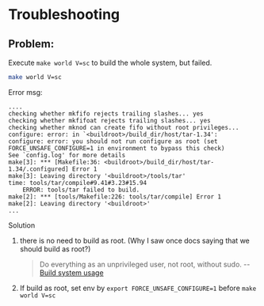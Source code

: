 # Troubleshooting

## Problem:

Execute `make world V=sc` to build the whole system, but failed.

```sh
make world V=sc
```

Error msg:

```plain
....
checking whether mkfifo rejects trailing slashes... yes
checking whether mkfifoat rejects trailing slashes... yes
checking whether mknod can create fifo without root privileges... configure: error: in `<buildroot>/build_dir/host/tar-1.34':
configure: error: you should not run configure as root (set FORCE_UNSAFE_CONFIGURE=1 in environment to bypass this check)
See `config.log' for more details
make[3]: *** [Makefile:36: <buildroot>/build_dir/host/tar-1.34/.configured] Error 1
make[3]: Leaving directory '<buildroot>/tools/tar'
time: tools/tar/compile#9.41#3.23#15.94
    ERROR: tools/tar failed to build.
make[2]: *** [tools/Makefile:226: tools/tar/compile] Error 1
make[2]: Leaving directory '<buildroot>'
...
```

Solution

1. there is no need to build as root. (Why I saw once docs saying that we should
   build as root?)
   > Do everything as an unprivileged user, not root, without sudo. --
   > [Build system usage](https://openwrt.org/docs/guide-developer/toolchain/use-buildsystem)
2. If build as root, set env by `export FORCE_UNSAFE_CONFIGURE=1` before
   `make world V=sc`
